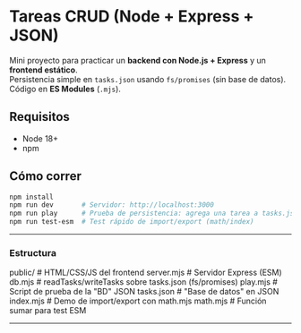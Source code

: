 # Tareas CRUD (Node + Express + JSON)

Mini proyecto para practicar un **backend con Node.js + Express** y un **frontend estático**.  
Persistencia simple en `tasks.json` usando `fs/promises` (sin base de datos). Código en **ES Modules** (`.mjs`).

## Requisitos
- Node 18+  
- npm

## Cómo correr
```bash
npm install
npm run dev       # Servidor: http://localhost:3000
npm run play      # Prueba de persistencia: agrega una tarea a tasks.json
npm run test-esm  # Test rápido de import/export (math/index)
```
---
### Estructura
public/        # HTML/CSS/JS del frontend
server.mjs     # Servidor Express (ESM)
db.mjs         # readTasks/writeTasks sobre tasks.json (fs/promises)
play.mjs       # Script de prueba de la "BD" JSON
tasks.json     # "Base de datos" en JSON
index.mjs      # Demo de import/export con math.mjs
math.mjs       # Función sumar para test ESM

---

